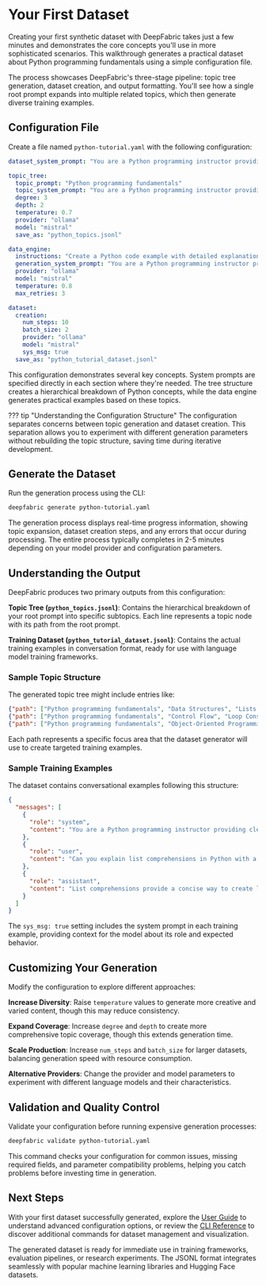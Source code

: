 # Your First Dataset

Creating your first synthetic dataset with DeepFabric takes just a few minutes and demonstrates the core concepts you'll use in more sophisticated scenarios. This walkthrough generates a practical dataset about Python programming fundamentals using a simple configuration file.

The process showcases DeepFabric's three-stage pipeline: topic tree generation, dataset creation, and output formatting. You'll see how a single root prompt expands into multiple related topics, which then generate diverse training examples.

## Configuration File

Create a file named `python-tutorial.yaml` with the following configuration:

```yaml
dataset_system_prompt: "You are a Python programming instructor providing clear, educational content for intermediate developers."

topic_tree:
  topic_prompt: "Python programming fundamentals"
  topic_system_prompt: "You are a Python programming instructor providing clear, educational content for intermediate developers."
  degree: 3
  depth: 2
  temperature: 0.7
  provider: "ollama"
  model: "mistral"
  save_as: "python_topics.jsonl"

data_engine:
  instructions: "Create a Python code example with detailed explanation suitable for intermediate developers."
  generation_system_prompt: "You are a Python programming instructor providing clear, educational content for intermediate developers."
  provider: "ollama"
  model: "mistral"
  temperature: 0.8
  max_retries: 3

dataset:
  creation:
    num_steps: 10
    batch_size: 2
    provider: "ollama"
    model: "mistral"
    sys_msg: true
  save_as: "python_tutorial_dataset.jsonl"
```

This configuration demonstrates several key concepts. System prompts are specified directly in each section where they're needed. The tree structure creates a hierarchical breakdown of Python concepts, while the data engine generates practical examples based on these topics.

??? tip "Understanding the Configuration Structure"
    The configuration separates concerns between topic generation and dataset creation. This separation allows you to experiment with different generation parameters without rebuilding the topic structure, saving time during iterative development.

## Generate the Dataset

Run the generation process using the CLI:

```bash
deepfabric generate python-tutorial.yaml
```

The generation process displays real-time progress information, showing topic expansion, dataset creation steps, and any errors that occur during processing. The entire process typically completes in 2-5 minutes depending on your model provider and configuration parameters.

## Understanding the Output

DeepFabric produces two primary outputs from this configuration:

**Topic Tree (`python_topics.jsonl`)**: Contains the hierarchical breakdown of your root prompt into specific subtopics. Each line represents a topic node with its path from the root prompt.

**Training Dataset (`python_tutorial_dataset.jsonl`)**: Contains the actual training examples in conversation format, ready for use with language model training frameworks.

### Sample Topic Structure

The generated topic tree might include entries like:

```json
{"path": ["Python programming fundamentals", "Data Structures", "Lists and Arrays"]}
{"path": ["Python programming fundamentals", "Control Flow", "Loop Constructs"]}
{"path": ["Python programming fundamentals", "Object-Oriented Programming", "Class Inheritance"]}
```

Each path represents a specific focus area that the dataset generator will use to create targeted training examples.

### Sample Training Examples

The dataset contains conversational examples following this structure:

```json
{
  "messages": [
    {
      "role": "system",
      "content": "You are a Python programming instructor providing clear, educational content for intermediate developers."
    },
    {
      "role": "user",
      "content": "Can you explain list comprehensions in Python with a practical example?"
    },
    {
      "role": "assistant",
      "content": "List comprehensions provide a concise way to create lists in Python. Here's how they work: [detailed explanation with code examples]"
    }
  ]
}
```

The `sys_msg: true` setting includes the system prompt in each training example, providing context for the model about its role and expected behavior.

## Customizing Your Generation

Modify the configuration to explore different approaches:

**Increase Diversity**: Raise `temperature` values to generate more creative and varied content, though this may reduce consistency.

**Expand Coverage**: Increase `degree` and `depth` to create more comprehensive topic coverage, though this extends generation time.

**Scale Production**: Increase `num_steps` and `batch_size` for larger datasets, balancing generation speed with resource consumption.

**Alternative Providers**: Change the provider and model parameters to experiment with different language models and their characteristics.

## Validation and Quality Control

Validate your configuration before running expensive generation processes:

```bash
deepfabric validate python-tutorial.yaml
```

This command checks your configuration for common issues, missing required fields, and parameter compatibility problems, helping you catch problems before investing time in generation.

## Next Steps

With your first dataset successfully generated, explore the [User Guide](../guide/index.md) to understand advanced configuration options, or review the [CLI Reference](../cli/index.md) to discover additional commands for dataset management and visualization.

The generated dataset is ready for immediate use in training frameworks, evaluation pipelines, or research experiments. The JSONL format integrates seamlessly with popular machine learning libraries and Hugging Face datasets.